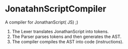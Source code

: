# JonatahnScriptCompiler
A compiler for JonathanScript( JS) ;)

1. The Lexer translates JonathanScript into tokens.
2. The Parser parses tokens and then generates the AST.
3. The compiler compiles the AST into code (instructions).

